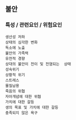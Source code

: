 ## 불안



### 특성 / 관련요인 / 위험요인

>   

    생산성 저하
    상태의 심각한 변화
    독소에 노출
    불안의 가족력
    유전적 경향
    상대의 불안이 전이 및 전염되는  상태
    성숙위기
    상황적 위기
    스트레스
    물질남용
    죽음의 위협
    자아개념에 대한 위협
    가치에 대한 갈등
    생의 목표 및 가치에 대한 갈등
    충족되지 않은 욕구
